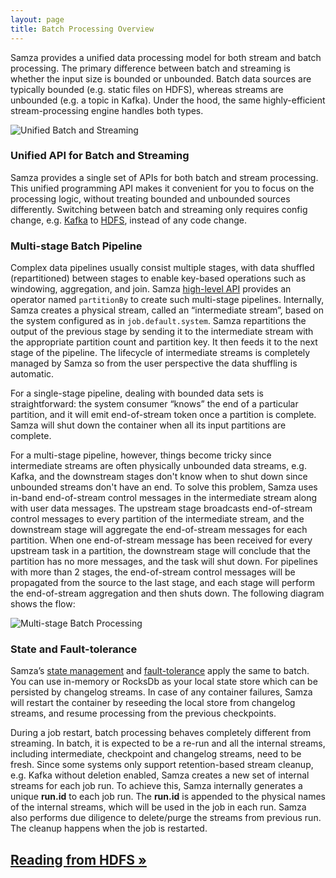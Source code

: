 ```yaml
---
layout: page
title: Batch Processing Overview
---
```

<!--
   Licensed to the Apache Software Foundation (ASF) under one or more
   contributor license agreements.  See the NOTICE file distributed with
   this work for additional information regarding copyright ownership.
   The ASF licenses this file to You under the Apache License, Version 2.0
   (the "License"); you may not use this file except in compliance with
   the License.  You may obtain a copy of the License at

       http://www.apache.org/licenses/LICENSE-2.0

   Unless required by applicable law or agreed to in writing, software
   distributed under the License is distributed on an "AS IS" BASIS,
   WITHOUT WARRANTIES OR CONDITIONS OF ANY KIND, either express or implied.
   See the License for the specific language governing permissions and
   limitations under the License.
-->

Samza provides a unified data processing model for both stream and batch processing. The primary difference between batch and streaming is whether the input size is bounded or unbounded. Batch data sources are typically bounded (e.g. static files on HDFS), whereas streams are unbounded (e.g. a topic in Kafka). Under the hood, the same highly-efficient stream-processing engine handles both types.

<img src="/img/{{site.version}}/learn/documentation/hadoop/unified_batch_streaming.png" alt="Unified Batch and Streaming" style="max-width: 100%; height: auto;" onclick="window.open(this.src)">

### Unified API for Batch and Streaming

Samza provides a single set of APIs for both batch and stream processing. This unified programming API makes it convenient for you to focus on the processing logic, without treating bounded and unbounded sources differently. Switching between batch and streaming only requires config change, e.g. [Kafka](../api/overview.html) to [HDFS](./consumer.html), instead of any code change.

### Multi-stage Batch Pipeline

Complex data pipelines usually consist multiple stages, with data shuffled (repartitioned) between stages to enable key-based operations such as windowing, aggregation, and join. Samza [high-level API](/startup/preview/index.html) provides an operator named `partitionBy` to create such multi-stage pipelines. Internally, Samza creates a physical stream, called an “intermediate stream”, based on the system configured as in `job.default.system`. Samza repartitions the output of the previous stage by sending it to the intermediate stream with the appropriate partition count and partition key. It then feeds it to the next stage of the pipeline. The lifecycle of intermediate streams is completely managed by Samza so from the user perspective the data shuffling is automatic.

For a single-stage pipeline, dealing with bounded data sets is straightforward: the system consumer “knows” the end of a particular partition, and it will emit end-of-stream token once a partition is complete. Samza will shut down the container when all its input partitions are complete.

For a multi-stage pipeline, however, things become tricky since intermediate streams are often physically unbounded data streams, e.g. Kafka, and the downstream stages don't know when to shut down since unbounded streams don't have an end. To solve this problem, Samza uses in-band end-of-stream control messages in the intermediate stream along with user data messages. The upstream stage broadcasts end-of-stream control messages to every partition of the intermediate stream, and the downstream stage will aggregate the end-of-stream messages for each partition. When one end-of-stream message has been received for every upstream task in a partition, the downstream stage will conclude that the partition has no more messages, and the task will shut down. For pipelines with more than 2 stages, the end-of-stream control messages will be propagated from the source to the last stage, and each stage will perform the end-of-stream aggregation and then shuts down. The following diagram shows the flow:

<img src="/img/{{site.version}}/learn/documentation/hadoop/multi_stage_batch.png" alt="Multi-stage Batch Processing" style="max-width: 100%; height: auto;" onclick="window.open(this.src)">

### State and Fault-tolerance

Samza’s [state management](../container/state-management.html) and [fault-tolerance](../container/checkpointing.html) apply the same to batch. You can use in-memory or RocksDb as your local state store which can be persisted by changelog streams. In case of any container failures, Samza will restart the container by reseeding the local store from changelog streams, and resume processing from the previous checkpoints.

During a job restart, batch processing behaves completely different from streaming. In batch, it is expected to be a re-run and all the internal streams, including intermediate, checkpoint and changelog streams, need to be fresh. Since some systems only support retention-based stream cleanup, e.g. Kafka without deletion enabled, Samza creates a new set of internal streams for each job run. To achieve this, Samza internally generates a unique **run.id** to each job run. The **run.id** is appended to the physical names of the internal streams, which will be used in the job in each run. Samza also performs due diligence to delete/purge the streams from previous run. The cleanup happens when the job is restarted.

## [Reading from HDFS &raquo;](./consumer.html)
